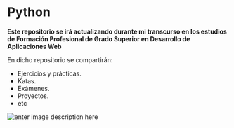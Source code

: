 **Python**
========
**Este repositorio se irá actualizando durante mi transcurso en los estudios de Formación Profesional de Grado Superior en Desarrollo de Aplicaciones Web**

En dicho repositorio se compartirán:

 - Ejercicios y prácticas.
 - Katas.
 - Exámenes.
 - Proyectos.
 - etc

![enter image description here](http://blog.aulaformativa.com/wp-content/uploads/2016/01/razones-peso-aprender-python-este-2016-base-teorica.jpg)
